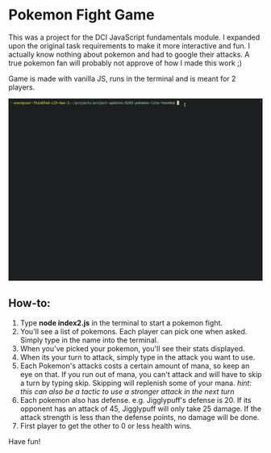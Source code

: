 # Pokemon Fight Game

This was a project for the DCI JavaScript fundamentals module. I expanded upon the original task requirements to make it more interactive and fun. I actually know nothing about pokemon and had to google their attacks. A true pokemon fan will probably not approve of how I made this work ;)

Game is made with vanilla JS, runs in the terminal and is meant for 2 players.

<img src="./pokemon-terminal-game.gif" width="720"/>

## How-to:

1. Type **node index2.js** in the terminal to start a pokemon fight.
2. You'll see a list of pokemons. Each player can pick one when asked. Simply type in the name into the terminal.
3. When you've picked your pokemon, you'll see their stats displayed.
4. When its your turn to attack, simply type in the attack you want to use. 
5. Each Pokemon's attacks costs a certain amount of mana, so keep an eye on that. If you run out of mana, you can't attack and will have to skip a turn by typing skip. Skipping will replenish some of your mana. *hint: this can also be a tactic to use a stronger attack in the next turn*
6. Each pokemon also has defense. e.g. Jigglypuff's defense is 20. If its opponent has an attack of 45, Jigglypuff will only take 25 damage. If the attack strength is less than the defense points, no damage will be done.
7. First player to get the other to 0 or less health wins.

Have fun!
